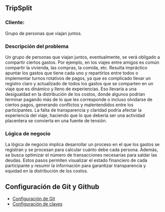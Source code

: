## TripSplit

### Cliente:
Grupo de personas que viajan juntos.

### Descripción del problema
Un grupo de personas que viajan juntos, eventualmente, se verá obligado a compartir ciertos gastos. Por ejemplo, en los viajes entre amigos es común compartir la vivienda, las compras, la comida, etc. Resulta impráctico apuntar los gastos que tiene cada uno y repartirlos entre todos o implementar turnos rotativos de pagos, ya que es complicado llevar un registro claro y actualizado de todos los gastos que se comparten en un viaje que es dinámico y lleno de experiencias. Eso llevaría a una desigualdad en la distribución de los costos, donde algunos podrían terminar pagando más de lo que les corresponde o incluso olvidarse de ciertos pagos, generando conflictos y malentendidos entre los participantes. La falta de transparencia y claridad podría afectar la experiencia del viaje, haciendo que lo que debería ser una actividad placentera se convierta en una fuente de tensión.

### Lógica de negocio
La lógica de negocio implica desarrollar un proceso en el que los gastos se registran y se procesan para calcular cuánto debe cada persona. Además, se busca optimizar el número de transacciones necesarias para saldar las deudas. Estos pasos permiten visualizar el estado financiero de cada participante y resumir la información para garantizar transparencia y equidad en la distribución de los costos.


## Configuración de Git y Github
 - [Configuración de Git](https://github.com/sweetiepitie/TripSplit/blob/Objetivo-0/docs/git-config.png)
 - [Configuración de claves](https://github.com/sweetiepitie/TripSplit/blob/Objetivo-0/docs/ssh.png)
